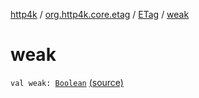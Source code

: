 [http4k](../../index.md) / [org.http4k.core.etag](../index.md) / [ETag](index.md) / [weak](./weak.md)

# weak

`val weak: `[`Boolean`](https://kotlinlang.org/api/latest/jvm/stdlib/kotlin/-boolean/index.html) [(source)](https://github.com/http4k/http4k/blob/master/http4k-core/src/main/kotlin/org/http4k/core/etag/ETagValidationRequestParser.kt#L6)